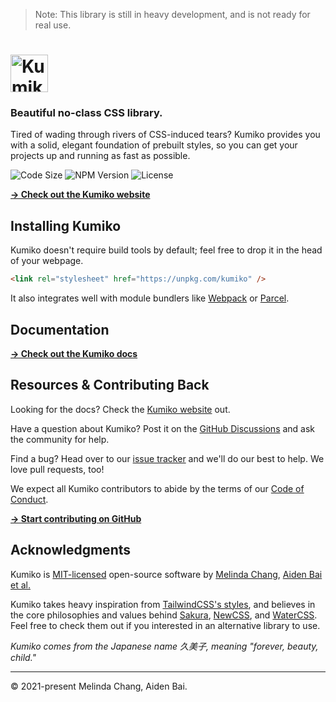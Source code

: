 > Note: This library is still in heavy development, and is not ready for real use.

# <img src="https://raw.githubusercontent.com/melindachang/kumiko/master/.github/assets/logo.svg" height="60" alt="Kumiko Logo" />

### Beautiful no-class CSS library.

Tired of wading through rivers of CSS-induced tears? Kumiko provides you with a solid, elegant foundation of prebuilt styles, so you can get your projects up and running as fast as possible.

![Code Size](https://badgen.net/badgesize/brotli/https/unpkg.com/kumiko?color=EE3F86&labelColor=1D1E32&style=flat-square&label=size) ![NPM Version](https://img.shields.io/npm/v/kumiko?color=EE3F86&labelColor=1D1E32&style=flat-square) ![License](https://badgen.net/github/license/melindachang/kumiko?color=EE3F86&labelColor=1D1E32&style=flat-square)

[**→ Check out the Kumiko website**](https://kumikocss.netlify.app/)

## Installing Kumiko

Kumiko doesn't require build tools by default; feel free to drop it in the head of your webpage.

```html
<link rel="stylesheet" href="https://unpkg.com/kumiko" />
```

It also integrates well with module bundlers like [Webpack](https://webpack.js.org/) or [Parcel](https://parceljs.org/).

## Documentation

[**→ Check out the Kumiko docs**](https://kumikocss.netlify.app/docs)

## Resources & Contributing Back

Looking for the docs? Check the [Kumiko website](https://kumikocss.netlify.app/) out.

Have a question about Kumiko? Post it on the [GitHub Discussions](https://github.com/melindachang/kumiko/discussions) and ask the community for help.

Find a bug? Head over to our [issue tracker](https://github.com/melindachang/kumiko/issues) and we'll do our best to help. We love pull requests, too!

We expect all Kumiko contributors to abide by the terms of our [Code of Conduct](https://github.com/melindachang/kumiko/blob/master/.github/CODE_OF_CONDUCT.md).

[**→ Start contributing on GitHub**](https://github.com/melindachang/kumiko/blob/master/.github/CONTRIBUTING.md)

## Acknowledgments

Kumiko is [MIT-licensed](LICENSE) open-source software by [Melinda Chang](https://github.com/melindachang), [Aiden Bai](https://github.com/melindachang) [et al.](https://github.com/melindachang/kumiko/graphs/contributors)

Kumiko takes heavy inspiration from [TailwindCSS's styles](https://tailwindcss.com/), and believes in the core philosophies and values behind [Sakura](https://github.com/oxalorg/sakura), [NewCSS](https://newcss.net/), and [WaterCSS](https://watercss.kognise.dev/). Feel free to check them out if you interested in an alternative library to use.

_Kumiko comes from the Japanese name 久美子, meaning "forever, beauty, child."_

---

© 2021-present Melinda Chang, Aiden Bai.

